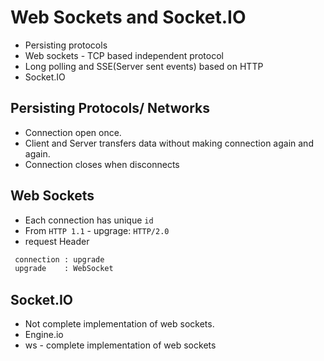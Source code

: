 # Web Sockets and Socket.IO

- Persisting protocols
- Web sockets - TCP based independent protocol
- Long polling and SSE(Server sent events) based on HTTP
- Socket.IO

## Persisting Protocols/ Networks
- Connection open once.
- Client and Server transfers data without making connection again and again.
- Connection closes when disconnects

## Web Sockets
- Each connection has unique `id`
- From `HTTP 1.1` - upgrage: `HTTP/2.0`
- request Header 

```bash
 connection : upgrade
 upgrade    : WebSocket
```

## Socket.IO

- Not complete implementation of web sockets.
- Engine.io
- ws - complete implementation of web sockets